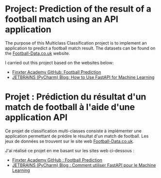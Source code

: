 # Project: Prediction of the result of a football match using an API application

The purpose of this Multiclass Classification project is to implement an application to predict a football match result.
The datasets can be found on the [Football-Data.co.uk](https://www.football-data.co.uk/) website.

I carried out this project based on the websites below:
- [Finxter Academy GitHub: Football Prediction](https://github.com/finxter/Football_Prediction/)
- [JETBRAINS (PyCharm) Blog: How to Use FastAPI for Machine Learning](https://blog.jetbrains.com/pycharm/2024/09/how-to-use-fastapi-for-machine-learning/#develop-ml-fastapi-applications-with-pycharm/)



# Projet : Prédiction du résultat d'un match de football à l'aide d'une application API

Ce projet de classification multi-classes consiste à implémenter une application permettant de prédire le résultat d'un match de football.
Les jeux de données se trouvent sur le site web [Football-Data.co.uk](https://www.football-data.co.uk/).

J'ai réalisé ce projet en me basant sur les sites web ci-dessous :
- [Finxter Academy GitHub : Football Prediction](https://github.com/finxter/Football_Prediction/)
- [JETBRAINS (PyCharm) Blog : Comment utiliser FastAPI pour le Machine Learning](https://blog.jetbrains.com/pycharm/2024/09/how-to-use-fastapi-for-machine-learning/#develop-ml-fastapi-applications-with-pycharm/)
